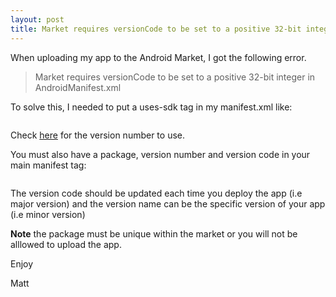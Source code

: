 ```yaml
---
layout: post
title: Market requires versionCode to be set to a positive 32-bit integer
---
```


When uploading my app to the Android Market, I got the following error.

> Market requires versionCode to be set to a positive 32-bit integer in
> AndroidManifest.xml

To solve this, I needed to put a uses-sdk tag in my manifest.xml like:

``` {.js name="code"}

```

Check
[here](http://developer.android.com/guide/appendix/api-levels.html) for
the version number to use.

You must also have a package, version number and version code in your
main manifest tag:

``` {.js name="code"}

```

The version code should be updated each time you deploy the app (i.e
major version) and the version name can be the specific version of your
app (i.e minor version)

**Note** the package must be unique within the market or you will not be
alllowed to upload the app.

Enjoy

Matt

 









